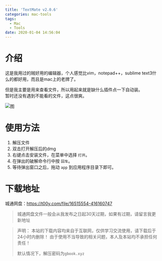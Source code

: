 ```yaml
---
title: 'TextMate v2.0.6'
categories: mac-tools
tags:
  - Mac
  - Tools
date: 2020-01-04 14:56:04
---
```

# 介绍
这是我用过的贼好用的编辑器，个人感觉比vim，notepad++，sublime text3什么的都好用，而且是mac上的老牌了。

但是我主要是用来查看文件，所以用起来就是缺什么插件点一下自动装。  
暂时还没有遇到不能看的文件，这点很爽。

![图](https://i.loli.net/2020/01/04/xEl3f6XQvK1Jwz4.jpg)

# 使用方法
1. 解压文件
2. 双击打开解压后的dmg
3. 右键点击安装文件，在菜单中选择 `打开`。
4. 在弹出的破解命令行中按 `回车`。
5. 等待弹出窗口之后，拖动 `app` 到应用程序目录下即可。

# 下载地址
城通网盘：https://t00y.com/file/16515554-416160747
> 城通网盘文件一般会从我发布之日起30天过期，如果有过期，请留言我更新地址


> 声明：
> 本站的下载内容均来自于互联网，仅供学习交流使用，请下载后于24小时内删除！
> 由于使用不当导致的相关问题，本人及本站均不承担任何责任！
>
> 默认情况下，解压密码为`gbook.xyz`